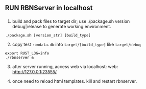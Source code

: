 ## RUN RBNServer in localhost

### 

1. build and pack files to target dir;
use ./package.sh version debug|release to generate working environment.
```
./package.sh [version_str] [build_type]
```

2. copy test `rbndata.db` into `target/[build_type]` like `target/debug`
```
export RUST_LOG=info
./rbnserver &
```

3. after server running, access web via localhost:
web: http://127.0.0.1:23555/

4. once need to reload html templates. kill and restart rbnserver.